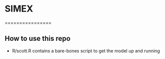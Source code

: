 # SIMEX 

================

## How to use this repo

- R/scott.R contains a bare-bones script to get the model up and running
